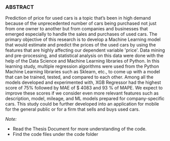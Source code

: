 ### ABSTRACT

Prediction of price for used cars is a topic that’s been in high demand because of the unprecedented number of cars being purchased not just from one owner to another but from companies and businesses that emerged especially to handle the sales and purchases of used cars. The primary objective of this research is to develop a Machine Learning model that would estimate and predict the prices of the used cars by using the features that are highly affecting our dependent variable 'price'. Data mining and pre-processing, and statistical analysis on this data were done with the help of the Data Science and Machine Learning libraries of Python. In this learning study, multiple regression algorithms were used from the Python Machine Learning libraries such as Sklearn, etc., to come up with a model that can be trained, tested, and compared to each other. Among all the models developed and experimented with, XGB Regressor had the highest score of 75% followed by MAE of $ 4083 and 93 % of MAPE. We expect to improve these scores if we consider even more relevant features such as description, model, mileage, and ML models prepared for company-specific cars. This study could be further developed into an application for mobile for the general public or for a firm that sells and buys used cars.


_Note:_ 
* Read the Thesis Document for more understanding of the code.
* Find the code files under the code folder
